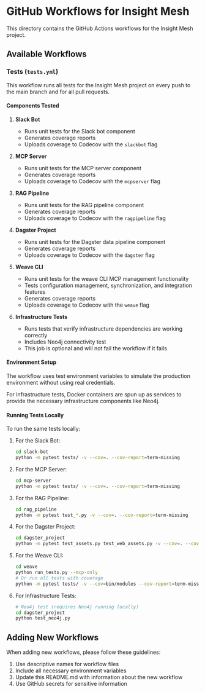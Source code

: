 # GitHub Workflows for Insight Mesh

This directory contains the GitHub Actions workflows for the Insight Mesh project.

## Available Workflows

### Tests (`tests.yml`)

This workflow runs all tests for the Insight Mesh project on every push to the main branch and for all pull requests.

#### Components Tested

1. **Slack Bot**
   - Runs unit tests for the Slack bot component
   - Generates coverage reports
   - Uploads coverage to Codecov with the `slackbot` flag

2. **MCP Server**
   - Runs unit tests for the MCP server component
   - Generates coverage reports
   - Uploads coverage to Codecov with the `mcpserver` flag

3. **RAG Pipeline**
   - Runs unit tests for the RAG pipeline component
   - Generates coverage reports
   - Uploads coverage to Codecov with the `ragpipeline` flag

4. **Dagster Project**
   - Runs unit tests for the Dagster data pipeline component
   - Generates coverage reports
   - Uploads coverage to Codecov with the `dagster` flag

5. **Weave CLI**
   - Runs unit tests for the weave CLI MCP management functionality
   - Tests configuration management, synchronization, and integration features
   - Generates coverage reports
   - Uploads coverage to Codecov with the `weave` flag

6. **Infrastructure Tests**
   - Runs tests that verify infrastructure dependencies are working correctly
   - Includes Neo4j connectivity test
   - This job is optional and will not fail the workflow if it fails

#### Environment Setup

The workflow uses test environment variables to simulate the production environment without using real credentials.

For infrastructure tests, Docker containers are spun up as services to provide the necessary infrastructure components like Neo4j.

#### Running Tests Locally

To run the same tests locally:

1. For the Slack Bot:
   ```bash
   cd slack-bot
   python -m pytest tests/ -v --cov=. --cov-report=term-missing
   ```

2. For the MCP Server:
   ```bash
   cd mcp-server
   python -m pytest tests/ -v --cov=. --cov-report=term-missing
   ```

3. For the RAG Pipeline:
   ```bash
   cd rag_pipeline
   python -m pytest test_*.py -v --cov=. --cov-report=term-missing
   ```

4. For the Dagster Project:
   ```bash
   cd dagster_project
   python -m pytest test_assets.py test_web_assets.py -v --cov=. --cov-report=term-missing
   ```

5. For the Weave CLI:
   ```bash
   cd weave
   python run_tests.py --mcp-only
   # Or run all tests with coverage
   python -m pytest tests/ -v --cov=bin/modules --cov-report=term-missing
   ```

6. For Infrastructure Tests:
   ```bash
   # Neo4j test (requires Neo4j running locally)
   cd dagster_project
   python test_neo4j.py
   ```

## Adding New Workflows

When adding new workflows, please follow these guidelines:

1. Use descriptive names for workflow files
2. Include all necessary environment variables
3. Update this README.md with information about the new workflow
4. Use GitHub secrets for sensitive information 